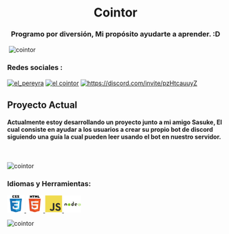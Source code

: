 <h1  style="#88e7dd" align="center">Cointor</h1>
<h3 align="center">Programo por diversión, Mi propósito ayudarte a aprender. :D</h3>

<p>&nbsp;<img align="center" src="https://github-readme-stats.vercel.app/api?username=cointor&show_icons=true&locale=es&theme=tokyonight" alt="cointor" /></p>

<h3 align="left">Redes sociales :</h3>
<p align="left">
<a href="https://instagram.com/el_pereyra" target="blank"><img align="center" src="https://raw.githubusercontent.com/rahuldkjain/github-profile-readme-generator/master/src/images/icons/Social/instagram.svg" alt="el_pereyra" height="30" width="40" /></a>
<a href="https://www.youtube.com/channel/UC533ULEaGNCG01Ojv2Dtavw" target="blank"><img align="center" src="https://raw.githubusercontent.com/rahuldkjain/github-profile-readme-generator/master/src/images/icons/Social/youtube.svg" alt="el cointor" height="30" width="40" /></a>
<a href="https://discord.gg/https://discord.com/invite/pzHtcauuyZ" target="blank"><img align="center" src="https://raw.githubusercontent.com/rahuldkjain/github-profile-readme-generator/master/src/images/icons/Social/discord.svg" alt="https://discord.com/invite/pzHtcauuyZ" height="30" width="40" /></a>
</p>

<h2>Proyecto Actual</h2>
<h4>Actualmente estoy desarrollando un proyecto junto a mi amigo Sasuke, El cual consiste en ayudar a los usuarios a crear su propio bot de discord siguiendo una guía la cual pueden leer usando el bot en nuestro servidor. </h4>
<br>
<p><img align="center" src="https://github-readme-stats.vercel.app/api/pin?username=cointor&repo=crea-tu-bot&theme=tokyonight" alt="cointor" /></p>

<h3 align="left">Idiomas y Herramientas:</h3>
<a href="https://www.w3schools.com/css/" target="_blank"> <img src="https://raw.githubusercontent.com/devicons/devicon/master/icons/css3/css3-original-wordmark.svg" alt="css3" width="40" height="40"/> </a> <a href="https://www.w3.org/html/" target="_blank"> <img src="https://raw.githubusercontent.com/devicons/devicon/master/icons/html5/html5-original-wordmark.svg" alt="html5" width="40" height="40"/> </a> <a href="https://developer.mozilla.org/en-US/docs/Web/JavaScript" target="_blank"> <img src="https://raw.githubusercontent.com/devicons/devicon/master/icons/javascript/javascript-original.svg" alt="javascript" width="40" height="40"/> </a> <a href="https://nodejs.org" target="_blank"> <img src="https://raw.githubusercontent.com/devicons/devicon/master/icons/nodejs/nodejs-original-wordmark.svg" alt="nodejs" width="40" height="40"/> </a>

<p><img align="left" src="https://github-readme-stats.vercel.app/api/top-langs?username=cointor&show_icons=true&locale=es&layout&theme=tokyonight" alt="cointor" /></p>

